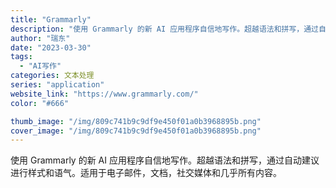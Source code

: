 ```yaml
---
title: "Grammarly"
description: "使用 Grammarly 的新 AI 应用程序自信地写作。超越语法和拼写，通过自动建议进行样式和语气。适用于电子邮件，文"
author: "瑞东"
date: "2023-03-30"
tags:
  - "AI写作"
categories: 文本处理
series: "application"
website_link: "https://www.grammarly.com/"
color: "#666"

thumb_image: "/img/809c741b9c9df9e450f01a0b3968895b.png"
cover_image: "/img/809c741b9c9df9e450f01a0b3968895b.png"
---
```


使用 Grammarly 的新 AI 应用程序自信地写作。超越语法和拼写，通过自动建议进行样式和语气。适用于电子邮件，文档，社交媒体和几乎所有内容。 